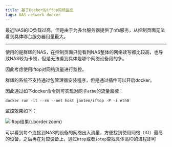 ```yaml
---
title: 基于Docker的iftop网络监控
tags: NAS network docker
---
```


最近NAS的IO负载过高，但是由于为多台服务器提供了nfs服务，从控制页面无法看到具体哪台服务器用量最大。

<!--more-->

---

使用的是群辉的NAS，在控制页面只能看到NAS整体的网络读写都比较高，也导致NAS较为卡顿，但是无法看到具体是哪个网络设备用的多。

因此考虑使用iftop对网络流量进行监控。

群辉的系统不支持通过包管理器安装程序，但是通过插件可以开启docker。

因此通过如下docker命令则可实现对网卡`eth0`的流量监控：

```shell
docker run -it --rm --net host janten/iftop -P -i eth0
```

监控效果如下：

![iftop结果](/blog/assets/images/2022-05-08-nas-iftop/iftop_result.png){:.border.zoom}

可以看到每个连接到NAS的设备的网络出入流量，方便找到使用网络（IO）最高的设备，之后再在对应设备上，通过`htop`或者`iotop`查找具体高IO的进程即可
